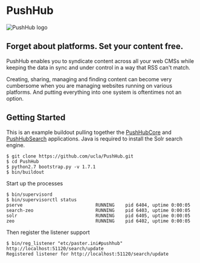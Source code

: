 # PushHub

![PushHub logo][logo]

## Forget about platforms. Set your content free.

PushHub enables you to syndicate content across all your web CMSs while keeping the data in sync and under control in a way that RSS can't match.

Creating, sharing, managing and finding content can become very cumbersome when you are managing websites running on various platforms. And putting everything into one system is oftentimes not an option.

## Getting Started

This is an example buildout pulling together the [PushHubCore][PushHubCore] and [PushHubSearch][PushHubSearch] applications. Java is required to install the Solr search engine.

```
$ git clone https://github.com/ucla/PushHub.git
$ cd PushHub
$ python2.7 bootstrap.py -v 1.7.1
$ bin/buildout
```

Start up the processes

```
$ bin/supervisord
$ bin/supervisorctl status
pserve                           RUNNING    pid 6404, uptime 0:00:05
search-zeo                       RUNNING    pid 6403, uptime 0:00:05
solr                             RUNNING    pid 6405, uptime 0:00:05
zeo                              RUNNING    pid 6402, uptime 0:00:05
```

Then register the listener support

```
$ bin/reg_listener "etc/paster.ini#pushhub" http://localhost:51120/search/update
Registered listener for http://localhost:51120/search/update
```

[logo]: https://www.sixfeetup.com/logos/pushhub.jpg
[PushHubCore]: https://github.com/ucla/PushHubCore
[PushHubSearch]: https://github.com/ucla/PushHubSearch
